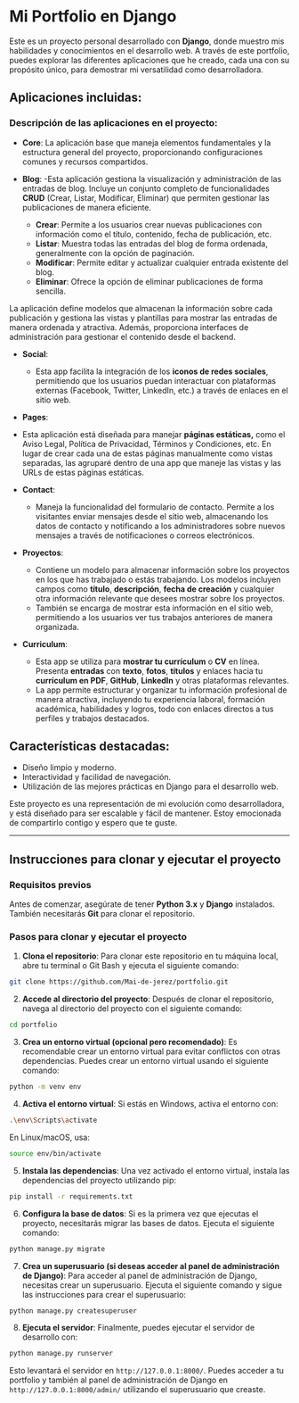 # Mi Portfolio en Django

Este es un proyecto personal desarrollado con **Django**, donde muestro mis habilidades y conocimientos en el desarrollo web. A través de este portfolio, puedes explorar las diferentes aplicaciones que he creado, cada una con su propósito único, para demostrar mi versatilidad como desarrolladora.

## Aplicaciones incluidas:

### Descripción de las aplicaciones en el proyecto:

- **Core**: La aplicación base que maneja elementos fundamentales y la estructura general del proyecto, proporcionando configuraciones comunes y recursos compartidos.

- **Blog**: 
  -Esta aplicación gestiona la visualización y administración de las entradas de blog. Incluye un conjunto completo de funcionalidades **CRUD** (Crear, Listar, Modificar, Eliminar) que permiten gestionar las publicaciones de manera eficiente. 

  - **Crear**: Permite a los usuarios crear nuevas publicaciones con información como el título, contenido, fecha de publicación, etc.
  - **Listar**: Muestra todas las entradas del blog de forma ordenada, generalmente con la opción de paginación.
  - **Modificar**: Permite editar y actualizar cualquier entrada existente del blog.
  - **Eliminar**: Ofrece la opción de eliminar publicaciones de forma sencilla.

La aplicación define modelos que almacenan la información sobre cada publicación y gestiona las vistas y plantillas para mostrar las entradas de manera ordenada y atractiva. Además, proporciona interfaces de administración para gestionar el contenido desde el backend.

- **Social**: 
  - Esta app facilita la integración de los **iconos de redes sociales**, permitiendo que los usuarios puedan interactuar con plataformas externas (Facebook, Twitter, LinkedIn, etc.) a través de enlaces en el sitio web.
 
- **Pages**: 
- Esta aplicación está diseñada para manejar **páginas estáticas,** como el Aviso Legal, Política de Privacidad, Términos y Condiciones, etc. En lugar de crear cada una de estas páginas manualmente como vistas separadas, las agruparé dentro de una app que maneje las vistas y las URLs de estas páginas estáticas.
  
- **Contact**: 
  - Maneja la funcionalidad del formulario de contacto. Permite a los visitantes enviar mensajes desde el sitio web, almacenando los datos de contacto y notificando a los administradores sobre nuevos mensajes a través de notificaciones o correos electrónicos.

- **Proyectos**: 
  - Contiene un modelo para almacenar información sobre los proyectos en los que has trabajado o estás trabajando. Los modelos incluyen campos como **título**, **descripción**, **fecha de creación** y cualquier otra información relevante que desees mostrar sobre los proyectos.
  - También se encarga de mostrar esta información en el sitio web, permitiendo a los usuarios ver tus trabajos anteriores de manera organizada.

- **Curriculum**: 
  - Esta app se utiliza para **mostrar tu currículum** o **CV** en línea. Presenta **entradas** con **texto**, **fotos**, **títulos** y enlaces hacia tu **currículum en PDF**, **GitHub**, **LinkedIn** y otras plataformas relevantes.
  - La app permite estructurar y organizar tu información profesional de manera atractiva, incluyendo tu experiencia laboral, formación académica, habilidades y logros, todo con enlaces directos a tus perfiles y trabajos destacados.


## Características destacadas:
- Diseño limpio y moderno.
- Interactividad y facilidad de navegación.
- Utilización de las mejores prácticas en Django para el desarrollo web.

Este proyecto es una representación de mi evolución como desarrolladora, y está diseñado para ser escalable y fácil de mantener. Estoy emocionada de compartirlo contigo y espero que te guste.

---

## Instrucciones para clonar y ejecutar el proyecto

### Requisitos previos
Antes de comenzar, asegúrate de tener **Python 3.x** y **Django** instalados. También necesitarás **Git** para clonar el repositorio.

### Pasos para clonar y ejecutar el proyecto

1. **Clona el repositorio**:
   Para clonar este repositorio en tu máquina local, abre tu terminal o Git Bash y ejecuta el siguiente comando:

 ```bash
 git clone https://github.com/Mai-de-jerez/portfolio.git
 ```

2. **Accede al directorio del proyecto**:
  Después de clonar el repositorio, navega al directorio del proyecto con el siguiente comando:

```bash
cd portfolio
```

3. **Crea un entorno virtual (opcional pero recomendado)**:
  Es recomendable crear un entorno virtual para evitar conflictos con otras dependencias. Puedes crear un entorno virtual usando el siguiente comando:

```bash
python -m venv env
```

4. **Activa el entorno virtual**:
  Si estás en Windows, activa el entorno con:

```bash
.\env\Scripts\activate
```

  En Linux/macOS, usa:  
  
```bash
source env/bin/activate
```

5. **Instala las dependencias**:
  Una vez activado el entorno virtual, instala las dependencias del proyecto utilizando pip:

```bash
pip install -r requirements.txt
```

6. **Configura la base de datos**:
  Si es la primera vez que ejecutas el proyecto, necesitarás migrar las bases de datos. Ejecuta el siguiente comando:

```bash
python manage.py migrate
```

7. **Crea un superusuario (si deseas acceder al panel de administración de Django)**:
Para acceder al panel de administración de Django, necesitas crear un superusuario. Ejecuta el siguiente comando y sigue las instrucciones para crear el superusuario:

```bash
python manage.py createsuperuser
```

8. **Ejecuta el servidor**:
  Finalmente, puedes ejecutar el servidor de desarrollo con:

```bash
python manage.py runserver
```

Esto levantará el servidor en `http://127.0.0.1:8000/`. Puedes acceder a tu portfolio y también al panel de administración de Django en `http://127.0.0.1:8000/admin/` utilizando el superusuario que creaste.
